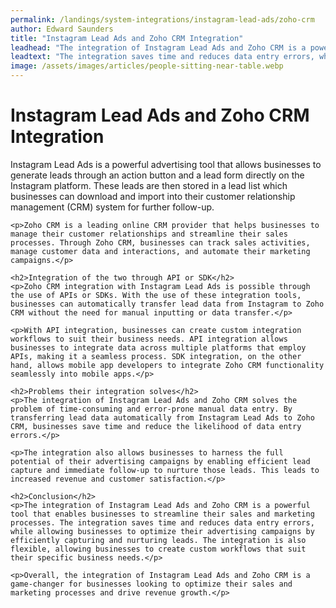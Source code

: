 ```yaml
---
permalink: /landings/system-integrations/instagram-lead-ads/zoho-crm
author: Edward Saunders
title: "Instagram Lead Ads and Zoho CRM Integration"
leadhead: "The integration of Instagram Lead Ads and Zoho CRM is a powerful tool that enables businesses to streamline their sales and marketing processes"
leadtext: "The integration saves time and reduces data entry errors, while allowing businesses to optimize their advertising campaigns by efficiently capturing and nurturing leads. The integration is also flexible, allowing businesses to create custom workflows that suit their specific business needs."
image: /assets/images/articles/people-sitting-near-table.webp
---
```

<div class="arttext">	<h1>Instagram Lead Ads and Zoho CRM Integration</h1>
	<p>Instagram Lead Ads is a powerful advertising tool that allows businesses to generate leads through an action button and a lead form directly on the Instagram platform. These leads are then stored in a lead list which businesses can download and import into their customer relationship management (CRM) system for further follow-up.</p>

	<p>Zoho CRM is a leading online CRM provider that helps businesses to manage their customer relationships and streamline their sales processes. Through Zoho CRM, businesses can track sales activities, manage customer data and interactions, and automate their marketing campaigns.</p>

	<h2>Integration of the two through API or SDK</h2>
	<p>Zoho CRM integration with Instagram Lead Ads is possible through the use of APIs or SDKs. With the use of these integration tools, businesses can automatically transfer lead data from Instagram to Zoho CRM without the need for manual inputting or data transfer.</p>

	<p>With API integration, businesses can create custom integration workflows to suit their business needs. API integration allows businesses to integrate data across multiple platforms that employ APIs, making it a seamless process. SDK integration, on the other hand, allows mobile app developers to integrate Zoho CRM functionality seamlessly into mobile apps.</p>

	<h2>Problems their integration solves</h2>
	<p>The integration of Instagram Lead Ads and Zoho CRM solves the problem of time-consuming and error-prone manual data entry. By transferring lead data automatically from Instagram Lead Ads to Zoho CRM, businesses save time and reduce the likelihood of data entry errors.</p>

	<p>The integration also allows businesses to harness the full potential of their advertising campaigns by enabling efficient lead capture and immediate follow-up to nurture those leads. This leads to increased revenue and customer satisfaction.</p>

	<h2>Conclusion</h2>
	<p>The integration of Instagram Lead Ads and Zoho CRM is a powerful tool that enables businesses to streamline their sales and marketing processes. The integration saves time and reduces data entry errors, while allowing businesses to optimize their advertising campaigns by efficiently capturing and nurturing leads. The integration is also flexible, allowing businesses to create custom workflows that suit their specific business needs.</p>

	<p>Overall, the integration of Instagram Lead Ads and Zoho CRM is a game-changer for businesses looking to optimize their sales and marketing processes and drive revenue growth.</p>

</div>